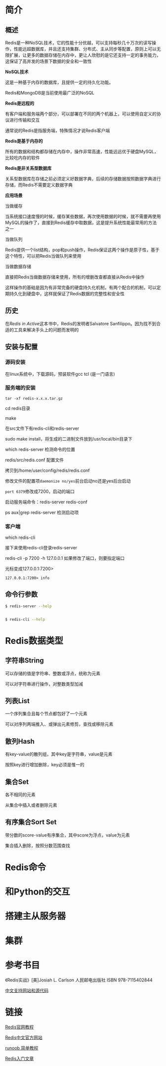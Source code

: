 # 简介

## 概述

Redis是一种NoSQL技术，它的性能十分优越，可以支持每秒几十万次的读写操作，性能远超数据库，并且还支持集群、分布式、主从同步等配置，原则上可以无限扩展，让更多的数据存储在内存中，更让人欣慰的是它还支持一定的事务能力，这保证了高并发的场景下数据的安全和一致性

**NoSQL技术**

这是一种基于内存的数据库，且提供一定的持久化功能。

Redis和MongoDB是当前使用最广泛的NoSQL

**Redis是远程的**

有客户端和服务端两个部分，可以部署在不同的两个机器上，可以使用自定义的协议进行传输和交互

通常说的Redis是指服务端，特殊情况才说Redis客户端

**Redis是基于内存的**

所有的数据和结构都存储在内存中，操作非常高速，性能远远优于硬盘MySQL，比较吃内存的软件

**Redis是非关系型数据库**

关系型数据库在存储之前必须定义好数据字典，后续的存储数据按照数据字典进行存储，而Redis不需要定义数据字典



**应用场景**

当做缓存

当系统接口速度慢的时候，缓存某些数据，再次使用数据的时候，就不需要再使用MySQL的操作了，直接到Redis缓存中取数据，这是提升系统性能最常用的方法之一

当做队列

Redis提供一个list结构，pop和push操作，Redis保证这两个操作是原子性，基于这个特性，可以把Redis当做队列来使用

当做数据存储

直接把Redis当做数据存储来使用，所有的增删改查都直接从Redis中操作

这样操作的基础是因为有非常完备的硬盘持久化机制，有两个配合的机制，可以定期持久化到硬盘中，这样就保证了Redis数据的完整性和安全性



## 历史

在*Redis in Active*这本书中，Redis的发明者Salvatore Sanfilippo。因为找不到合适的工具来解决手头上的问题而发明的



## 安装与配置

### 源码安装

在linux系统中，下载源码，预装软件gcc  tcl (是一门语言)

### 服务端的安装

`tar -xf redis-x.x.x.tar.gz`

cd redis目录

make

在src文件下有redis-cli和redis-server

sudo make install，将生成的二进制文件放到/usr/local/bin目录下

which redis-server 检测命令的位置

redis/src/redis.conf 配置文件

拷贝到/home/user/config/redis/redis.conf

修改文件的配置项`daemonize no/yes`前台启动no还是yes后台启动

`port 6379`修改成7200，启动的端口

启动服务端命令：redis-server redis-conf

ps aux|grep redis-server 检测启动项

### 客户端

which redis-cli

接下来使用redis-cli登录redis-server

redis-cli -p 7200 -h 127.0.0.1   如果修改了端口，则要指定端口

光标变成127.0.0.1:7200>

```
127.0.0.1:7200> info
```











## 命令行参数

```bash
$ redis-server --help


$ redis-cli --help
```







# Redis数据类型



## 字符串String

可以存储的值是字符串、整数或浮点，统称为元素

可以对字符串进行操作，对整数类型加减



## 列表List

一个序列集合且每个节点都包好了一个元素

可以对序列两端推入、或弹出元素修剪，查找或移除元素



## 散列Hash

有key-value的散列组，其中key是字符串，value是元素

按照key进行增加删除，key必须是惟一的



## 集合Set

各不相同的元素

从集合中插入或者删除元素



## 有序集合Sort Set

带分数的score-value有序集合，其中score为浮点，value为元素

集合插入删除，按照分数范围查找







# Redis命令













# 和Python的交互









# 搭建主从服务器









# 集群





# 参考书目

《Redis实战》[美]Josiah L. Carlson 人民邮电出版社 ISBN 978-7115402844

[中文支持网站和源代码](http://redisinaction.com)





# 链接

[Redis官网教程](https://redis.io)

[Redis中文官方网站](http://www.redis.cn)

[runoob 简单教程](https://www.runoob.com/redis/redis-tutorial.html)

[Redis入门文章](https://www.jianshu.com/p/56999f2b8e3b)